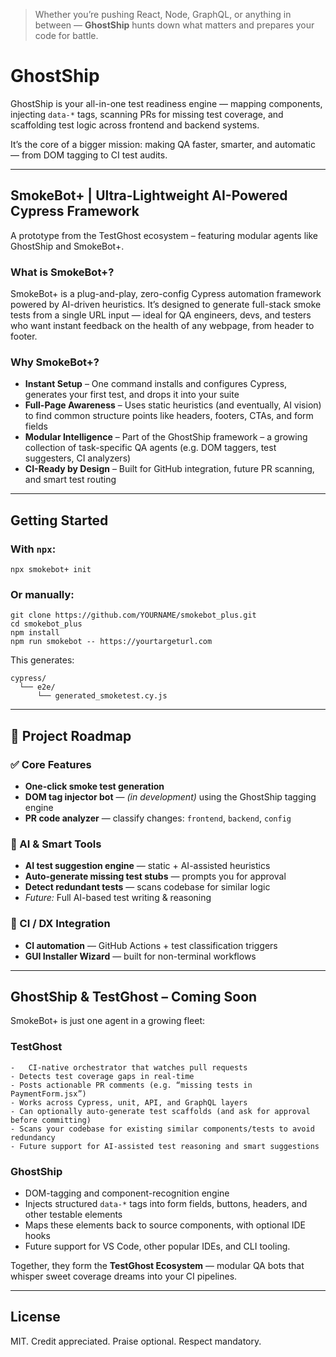 > Whether you’re pushing React, Node, GraphQL, or anything in between — **GhostShip** hunts down what matters and prepares your code for battle.

# GhostShip

GhostShip is your all-in-one test readiness engine — mapping components, injecting `data-*` tags, scanning PRs for missing test coverage, and scaffolding test logic across frontend and backend systems.

It’s the core of a bigger mission: making QA faster, smarter, and automatic — from DOM tagging to CI test audits.

---

## SmokeBot+ | Ultra-Lightweight AI-Powered Cypress Framework

A prototype from the TestGhost ecosystem – featuring modular agents like GhostShip and SmokeBot+.

### What is SmokeBot+?

SmokeBot+ is a plug-and-play, zero-config Cypress automation framework powered by AI-driven heuristics. It’s designed to generate full-stack smoke tests from a single URL input — ideal for QA engineers, devs, and testers who want instant feedback on the health of any webpage, from header to footer.

### Why SmokeBot+?

- **Instant Setup** – One command installs and configures Cypress, generates your first test, and drops it into your suite  
- **Full-Page Awareness** – Uses static heuristics (and eventually, AI vision) to find common structure points like headers, footers, CTAs, and form fields  
- **Modular Intelligence** – Part of the GhostShip framework – a growing collection of task-specific QA agents (e.g. DOM taggers, test suggesters, CI analyzers)  
- **CI-Ready by Design** – Built for GitHub integration, future PR scanning, and smart test routing  

---

## Getting Started

### With `npx`:

```
npx smokebot+ init
```

### Or manually:

```
git clone https://github.com/YOURNAME/smokebot_plus.git
cd smokebot_plus
npm install
npm run smokebot -- https://yourtargeturl.com
```

This generates:

```
cypress/
  └── e2e/
      └── generated_smoketest.cy.js
```

---

## 🚧 Project Roadmap

### ✅ Core Features
- **One-click smoke test generation**  
- **DOM tag injector bot** — *(in development)* using the GhostShip tagging engine  
- **PR code analyzer** — classify changes: `frontend`, `backend`, `config`

### 🧠 AI & Smart Tools
- **AI test suggestion engine** — static + AI-assisted heuristics  
- **Auto-generate missing test stubs** — prompts you for approval  
- **Detect redundant tests** — scans codebase for similar logic  
- *Future:* Full AI-based test writing & reasoning

### 🔁 CI / DX Integration
- **CI automation** — GitHub Actions + test classification triggers  
- **GUI Installer Wizard** — built for non-terminal workflows  

---

## GhostShip & TestGhost – Coming Soon

SmokeBot+ is just one agent in a growing fleet:

### TestGhost

	-	CI-native orchestrator that watches pull requests
	- Detects test coverage gaps in real-time
	- Posts actionable PR comments (e.g. “missing tests in PaymentForm.jsx”)
	- Works across Cypress, unit, API, and GraphQL layers
	- Can optionally auto-generate test scaffolds (and ask for approval before committing)
	- Scans your codebase for existing similar components/tests to avoid redundancy
	- Future support for AI-assisted test reasoning and smart suggestions

### GhostShip

- DOM-tagging and component-recognition engine  
- Injects structured `data-*` tags into form fields, buttons, headers, and other testable elements  
- Maps these elements back to source components, with optional IDE hooks  
-	Future support for VS Code, other popular IDEs, and CLI tooling.

Together, they form the **TestGhost Ecosystem** — modular QA bots that whisper sweet coverage dreams into your CI pipelines.

---

## License

MIT. Credit appreciated. Praise optional. Respect mandatory.
